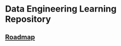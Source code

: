 # Data Engineering Learning Repository

## [Roadmap](https://github.com/datastacktv/data-engineer-roadmap/blob/master/README.md)